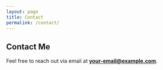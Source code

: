 ```yaml
---
layout: page
title: Contact
permalink: /contact/
---
```

## Contact Me  
Feel free to reach out via email at **your-email@example.com**.
